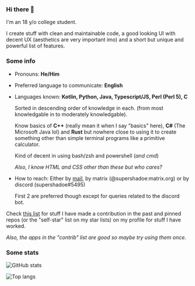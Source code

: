 ### Hi there 👋
I'm an 18 y/o college student.

I create stuff with clean and maintainable code, a good looking UI with decent UX (aesthetics are very important imo) and a short but unique and powerful list of features.

### Some info
- Pronouns: **He/Him**
- Preferred language to communicate: **English**
- Languages known: **Kotlin, Python, Java, Typescript/JS, Perl (Perl 5), C**

  Sorted in descending order of knowledge in each. (from most knowledgable in to
  moderately knowledgable).

  Know basics of **C++** (really mean it when I say "basics" here), **C#**
  (The Microsoft Java lol) and **Rust** but nowhere close to using it to create
  something other than simple terminal programs like a primitive calculator.

  Kind of decent in using bash/zsh and powershell (_and cmd_)

  _Also, I know HTML and CSS other than these but who cares?_

- How to reach: Either by [mail](mailto:supershadoe@proton.me), by matrix (@supershadoe:matrix.org) or by discord (supershadoe#5495)

  First 2 are preferred though except for queries related to the discord bot.

Check [this list](https://github.com/stars/supershadoe/lists/contrib) for stuff
I have made a contribution in the past and pinned repos (or the "self-star"
list on my star lists) on my profile for stuff I have worked.

_Also, the apps in the "contrib" list are good so maybe try using them once._

### Some stats
![GitHub stats](https://github-readme-stats.vercel.app/api?username=supershadoe&show_icons=true&theme=tokyonight)

![Top langs](https://github-readme-stats.vercel.app/api/top-langs/?username=supershadoe&layout=compact&theme=tokyonight)
